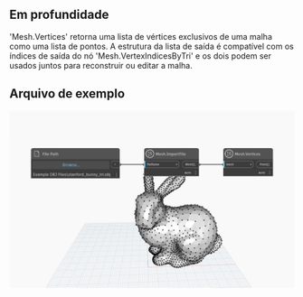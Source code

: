 ## Em profundidade
'Mesh.Vertices' retorna uma lista de vértices exclusivos de uma malha como uma lista de pontos. A estrutura da lista de saída é compatível com os índices de saída do nó 'Mesh.VertexIndicesByTri' e os dois podem ser usados juntos para reconstruir ou editar a malha.

## Arquivo de exemplo

![Example](./Autodesk.DesignScript.Geometry.Mesh.Vertices_img.jpg)
